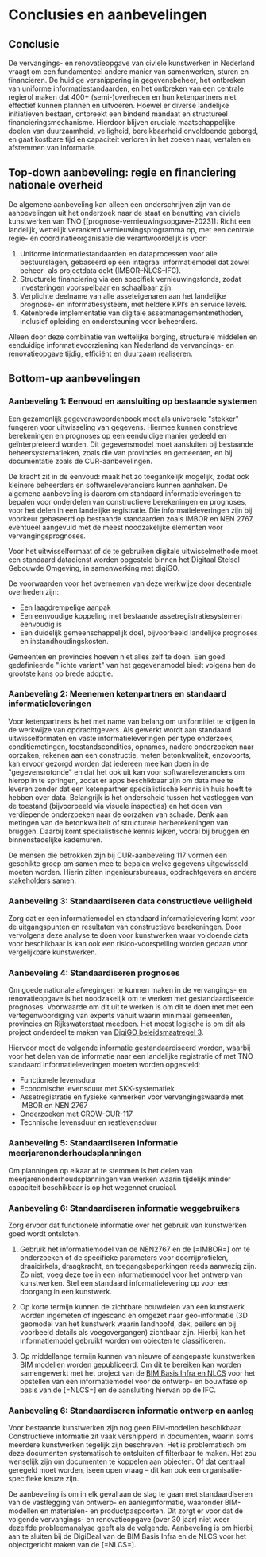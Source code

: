 # Conclusies en aanbevelingen


## Conclusie
De vervangings- en renovatieopgave van civiele kunstwerken in Nederland vraagt om een fundamenteel andere manier van samenwerken, sturen en financieren. De huidige versnippering in gegevensbeheer, het ontbreken van uniforme informatiestandaarden, en het ontbreken van een centrale regierol maken dat 400+ (semi-)overheden en hun ketenpartners niet effectief kunnen plannen en uitvoeren. Hoewel er diverse landelijke initiatieven bestaan, ontbreekt een bindend mandaat en structureel financieringsmechanisme. Hierdoor blijven cruciale maatschappelijke doelen van duurzaamheid, veiligheid, bereikbaarheid onvoldoende geborgd, en gaat kostbare tijd en capaciteit verloren in het zoeken naar, vertalen en afstemmen van informatie.

## Top-down aanbeveling: regie en financiering nationale overheid
De algemene aanbeveling kan alleen een onderschrijven zijn van de aanbevelingen uit het onderzoek naar de staat en benutting van civiele kunstwerken van TNO [[prognose-vernieuwingsopgave-2023]]: Richt een landelijk, wettelijk verankerd vernieuwingsprogramma op, met een centrale regie- en coördinatieorganisatie die verantwoordelijk is voor:

1. Uniforme informatiestandaarden en dataprocessen voor alle bestuurslagen, gebaseerd op een integraal informatiemodel dat zowel beheer- als projectdata dekt (IMBOR–NLCS–IFC).
2. Structurele financiering via een specifiek vernieuwingsfonds, zodat investeringen voorspelbaar en schaalbaar zijn.
3. Verplichte deelname van alle asseteigenaren aan het landelijke prognose- en informatiesysteem, met heldere KPI’s en service levels.
4. Ketenbrede implementatie van digitale assetmanagementmethoden, inclusief opleiding en ondersteuning voor beheerders.

Alleen door deze combinatie van wettelijke borging, structurele middelen en eenduidige informatievoorziening kan Nederland de vervangings- en renovatieopgave tijdig, efficiënt en duurzaam realiseren.


## Bottom-up aanbevelingen

### Aanbeveling 1: Eenvoud en aansluiting op bestaande systemen
Een gezamenlijk gegevenswoordenboek moet als universele "stekker" fungeren voor uitwisseling van gegevens. Hiermee kunnen constrieve berekeningen en prognoses op een eenduidige manier gedeeld en geïnterpreteerd worden. Dit gegevensmodel moet aansluiten bij bestaande beheersystematieken, zoals die van provincies en gemeenten, en bij documentatie zoals de CUR-aanbevelingen. 

De kracht zit in de eenvoud: maak het zo toegankelijk mogelijk, zodat ook kleinere beheerders en softwareleveranciers kunnen aanhaken. De algemene aanbeveling is daarom om standaard informatieleveringen te bepalen voor onderdelen van constructieve berekeningen en prognoses, voor het delen in een landelijke registratie. Die informatieleveringen zijn bij voorkeur gebaseerd op bestaande standaarden zoals IMBOR en NEN 2767, eventueel aangevuld met de meest noodzakelijke elementen voor vervangingsprognoses. 

Voor het uitwisselformaat of de te gebruiken digitale uitwisselmethode moet een standaard datadienst worden opgesteld binnen het Digitaal Stelsel Gebouwde Omgeving, in samenwerking met digiGO.

De voorwaarden voor het overnemen van deze werkwijze door decentrale overheden zijn: 
* Een laagdrempelige aanpak
* Een eenvoudige koppeling met bestaande assetregistratiesystemen eenvoudig is 
* Een duidelijk gemeenschappelijk doel, bijvoorbeeld landelijke prognoses en instandhoudingskosten.

Gemeenten en provincies hoeven niet alles zelf te doen. Een goed gedefinieerde "lichte variant" van het gegevensmodel biedt volgens hen de grootste kans op brede adoptie. 

### Aanbeveling 2: Meenemen ketenpartners en standaard informatieleveringen
Voor ketenpartners is het met name van belang om uniformitiet te krijgen in de werkwijze van opdrachtgevers. Als gewerkt wordt aan standaard uitwisselformaten en vaste informatieleveringen per type onderzoek, conditiemetingen, toestandscondities, opnames, nadere onderzoeken naar oorzaken, rekenen aan een constructie, meten betonkwaliteit, enzovoorts, kan ervoor gezorgd worden dat iedereen mee kan doen in de "gegevensrotonde" en dat het ook uit kan voor softwareleveranciers om hierop in te springen, zodat er apps beschikbaar zijn om data mee te leveren zonder dat een ketenpartner specialistische kennis in huis hoeft te hebben over data. Belangrijk is het onderscheid tussen het vastleggen van de toestand (bijvoorbeeld via visuele inspecties) en het doen van verdiepende onderzoeken naar de oorzaken van schade. Denk aan metingen van de betonkwaliteit of structurele herberekeningen van bruggen. Daarbij komt specialistische kennis kijken, vooral bij bruggen en binnenstedelijke kademuren. 

De mensen die betrokken zijn bij CUR-aanbeveling 117 vormen een geschikte groep om samen mee te bepalen welke gegevens uitgewisseld moeten worden. Hierin zitten ingenieursbureaus, opdrachtgevers en andere stakeholders samen. 

### Aanbeveling 3: Standaardiseren data constructieve veiligheid
Zorg dat er een informatiemodel en standaard informatielevering komt voor de uitgangspunten en resultaten van constructieve berekeningen. Door vervolgens deze analyse te doen voor kunstwerken waar voldoende data voor beschikbaar is kan ook een risico-voorspelling worden gedaan voor vergelijkbare kunstwerken.


### Aanbeveling 4: Standaardiseren prognoses 
Om goede nationale afwegingen te kunnen maken in de vervangings- en renovatieopgave is het noodzakelijk om te werken met gestandaardiseerde prognoses. Voorwaarde om dit uit te werken is om dit te doen met met een vertegenwoordiging van experts vanuit waarin minimaal gemeenten, provincies en Rijkswaterstaat meedoen. Het meest logische is om dit als project onderdeel te maken van [DigiGO beleidsmaatregel 3](#digigo-beleidsmaatregel-3).


Hiervoor moet de volgende informatie gestandaardiseerd worden, waarbij voor het delen van de informatie naar een landelijke registratie of met TNO standaard informatieleveringen moeten worden opgesteld:

* Functionele levensduur
* Economische levensduur met SKK-systematiek
* Assetregistratie en fysieke kenmerken voor vervangingswaarde met IMBOR en NEN 2767</b>
* Onderzoeken met CROW-CUR-117
* Technische levensduur en restlevensduur

### Aanbeveling 5: Standaardiseren informatie meerjarenonderhoudsplanningen
Om planningen op elkaar af te stemmen is het delen van meerjarenonderhoudsplanningen van werken waarin tijdelijk minder capaciteit beschikbaar is op het wegennet cruciaal. 


### Aanbeveling 6: Standaardiseren informatie weggebruikers
Zorg ervoor dat functionele informatie over het gebruik van kunstwerken goed wordt ontsloten. 

1. Gebruik het informatiemodel van de NEN2767 en de [=IMBOR=] om te onderzoeken of de specifieke parameters voor doorrijprofielen, draaicirkels, draagkracht, en toegangsbeperkingen reeds aanwezig zijn. Zo niet, voeg deze toe in een informatiemodel voor het ontwerp van kunstwerken. Stel een standaard informatielevering op voor een doorgang in een kunstwerk.

2. Op korte termijn kunnen de zichtbare bouwdelen van een kunstwerk worden ingemeten of ingescand en omgezet naar geo-informatie (3D geomodel van het kunstwerk waarin landhoofd, dek, peilers en bij voorbeeld details als voegovergangen) zichtbaar zijn. Hierbij kan het informatiemodel gebruikt worden om objecten te classificeren. 

3. Op middellange termijn kunnen van nieuwe of aangepaste kunstwerken BIM modellen worden gepubliceerd. Om dit te bereiken kan worden samengewerkt met  het project van de <a href="#bim-basis-infra-en-nlcs">BIM Basis Infra en NLCS</a> voor het opstellen van een informatiemodel voor de ontwerp- en bouwfase op basis van de [=NLCS=] en de aansluiting hiervan op de IFC. 


### Aanbeveling 6: Standaardiseren informatie ontwerp en aanleg
Voor bestaande kunstwerken zijn nog geen BIM-modellen beschikbaar. Constructieve informatie zit vaak versnipperd in documenten, waarin soms meerdere kunstwerken tegelijk zijn beschreven. Het is problematisch om deze documenten systematisch te ontsluiten of filterbaar te maken. Het zou wenselijk zijn om documenten te koppelen aan objecten. Of dat centraal geregeld moet worden, iseen open vraag – dit kan ook een organisatie-specifieke keuze zijn.

De aanbeveling is om in elk geval aan de slag te gaan met standaardiseren van de vastlegging van ontwerp- en aanleginformatie, waaronder BIM-modellen en materialen- en productpaspoorten. Dit zorgt er voor dat de volgende vervangings- en renovatieopgave (over 30 jaar) niet weer dezelfde probleemanalyse geeft als de volgende. Aanbeveling is om hierbij aan te sluiten bij de DigiDeal van de BIM Basis Infra en de NLCS voor het objectgericht maken van de [=NLCS=].









